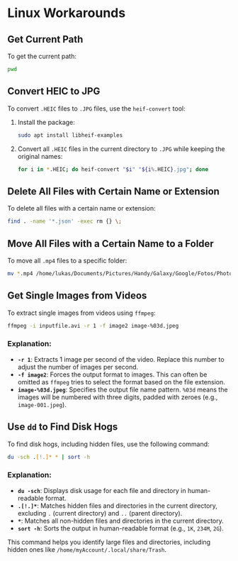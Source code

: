 # Linux Workarounds

## Get Current Path

To get the current path:

```sh
pwd
```

## Convert HEIC to JPG

To convert `.HEIC` files to `.JPG` files, use the `heif-convert` tool:

1. Install the package:

    ```sh
    sudo apt install libheif-examples
    ```

2. Convert all `.HEIC` files in the current directory to `.JPG` while keeping the original names:

    ```sh
    for i in *.HEIC; do heif-convert "$i" "${i%.HEIC}.jpg"; done
    ```

## Delete All Files with Certain Name or Extension

To delete all files with a certain name or extension:

```sh
find . -name '*.json' -exec rm {} \;
```

## Move All Files with a Certain Name to a Folder

To move all `.mp4` files to a specific folder:

```sh
mv *.mp4 /home/lukas/Documents/Pictures/Handy/Galaxy/Google/Fotos/Photos/from/2023/Videos
```

## Get Single Images from Videos

To extract single images from videos using `ffmpeg`:

```sh
ffmpeg -i inputfile.avi -r 1 -f image2 image-%03d.jpeg
```

### Explanation:
- **`-r 1`**: Extracts 1 image per second of the video. Replace this number to adjust the number of images per second.
- **`-f image2`**: Forces the output format to images. This can often be omitted as `ffmpeg` tries to select the format based on the file extension.
- **`image-%03d.jpeg`**: Specifies the output file name pattern. `%03d` means the images will be numbered with three digits, padded with zeroes (e.g., `image-001.jpeg`).

## Use `dd` to Find Disk Hogs

To find disk hogs, including hidden files, use the following command:

```sh
du -sch .[!.]* * | sort -h
```

### Explanation:
- **`du -sch`**: Displays disk usage for each file and directory in human-readable format.
- **`.[!.]*`**: Matches hidden files and directories in the current directory, excluding `.` (current directory) and `..` (parent directory).
- **`*`**: Matches all non-hidden files and directories in the current directory.
- **`sort -h`**: Sorts the output in human-readable format (e.g., `1K`, `234M`, `2G`).

This command helps you identify large files and directories, including hidden ones like `/home/myAccount/.local/share/Trash`.